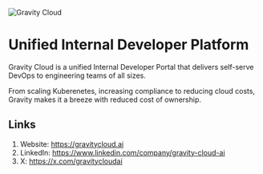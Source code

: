 ![Gravity Cloud](https://res.cloudinary.com/dor5uewzz/image/upload/v1727088947/og-image_dqlfm9.png)

# Unified Internal Developer Platform
Gravity Cloud is a unified Internal Developer Portal that delivers self-serve DevOps to engineering teams of all sizes.

From scaling Kuberenetes, increasing compliance to reducing cloud costs, Gravity makes it a breeze with reduced cost of ownership.

## Links
1. Website: https://gravitycloud.ai
2. LinkedIn: https://www.linkedin.com/company/gravity-cloud-ai
3. X: https://x.com/gravitycloudai
